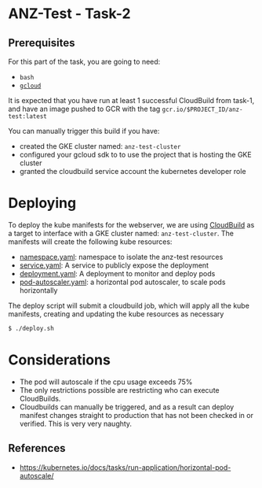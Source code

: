 # ANZ-Test - Task-2

## Prerequisites

For this part of the task, you are going to need:
- `bash`
- [`gcloud`](https://cloud.google.com/sdk/install)

It is expected that you have run at least 1 successful CloudBuild from task-1, and have an image pushed to GCR with the tag `gcr.io/$PROJECT_ID/anz-test:latest`

You can manually trigger this build if you have:
- created the GKE cluster named: `anz-test-cluster`
- configured your gcloud sdk to to use the project that is hosting the GKE cluster
- granted the cloudbuild service account the kubernetes developer role

# Deploying
To deploy the kube manifests for the webserver, we are using [CloudBuild](https://cloud.google.com/cloud-build/) as a target to interface with a GKE cluster named: `anz-test-cluster`.
The manifests will create the following kube resources:
- [namespace.yaml](kube-anz-test/namespace.yaml): namespace to isolate the anz-test resources
- [service.yaml](kube-anz-test/service.yaml): A service to publicly expose the deployment
- [deployment.yaml](kube-anz-test/deployment.yaml): A deployment to monitor and deploy pods
- [pod-autoscaler.yaml](kube-anz-test/pod-autoscaler.yaml): a horizontal pod autoscaler, to scale pods horizontally

The deploy script will submit a cloudbuild job, which will apply all the kube manifests, creating and updating the kube resources as necessary

```bash
$ ./deploy.sh
```

# Considerations
* The pod will autoscale if the cpu usage exceeds 75%
* The only restrictions possible are restricting who can execute CloudBuilds.
* Cloudbuilds can manually be triggered, and as a result can deploy manifest changes straight to production that has not been checked in or verified. This is very very naughty.

## References

* https://kubernetes.io/docs/tasks/run-application/horizontal-pod-autoscale/
